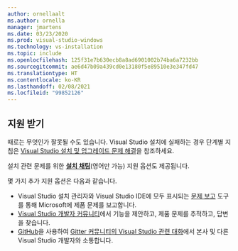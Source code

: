 ```yaml
---
author: ornellaalt
ms.author: ornella
manager: jmartens
ms.date: 03/23/2020
ms.prod: visual-studio-windows
ms.technology: vs-installation
ms.topic: include
ms.openlocfilehash: 125f31e7b630ecb8a8ad6901002b74ba6a7232bb
ms.sourcegitcommit: ae6d47b09a439cd0e13180f5e89510e3e347fd47
ms.translationtype: HT
ms.contentlocale: ko-KR
ms.lasthandoff: 02/08/2021
ms.locfileid: "99852126"
---
```

## <a name="get-support"></a>지원 받기

때로는 무엇인가 잘못될 수도 있습니다. Visual Studio 설치에 실패하는 경우 단계별 지침은 [Visual Studio 설치 및 업그레이드 문제 해결](../troubleshooting-installation-issues.md)을 참조하세요.

설치 관련 문제를 위한 [**설치 채팅**](https://visualstudio.microsoft.com/vs/support/#talktous)(영어만 가능) 지원 옵션도 제공됩니다.

몇 가지 추가 지원 옵션은 다음과 같습니다.

* Visual Studio 설치 관리자와 Visual Studio IDE에 모두 표시되는 [문제 보고](../../ide/how-to-report-a-problem-with-visual-studio.md) 도구를 통해 Microsoft에 제품 문제를 보고합니다.
* [Visual Studio 개발자 커뮤니티](https://aka.ms/feedback/suggest?space=8)에서 기능을 제안하고, 제품 문제를 추적하고, 답변을 찾습니다.
* [GitHub](https://github.com/)을 사용하여 [Gitter 커뮤니티의 Visual Studio 관련 대화](https://gitter.im/Microsoft/VisualStudio)에서 본사 및 다른 Visual Studio 개발자와 소통합니다.
